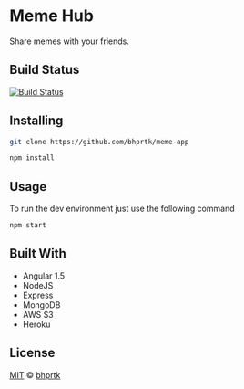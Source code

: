# Meme Hub
Share memes with your friends.

## Build Status
[![Build Status](https://travis-ci.org/bhprtk/meme-app.svg?branch=master)](https://travis-ci.org/bhprtk/meme-app)

## Installing

```sh
git clone https://github.com/bhprtk/meme-app
```
```sh
npm install
```

## Usage
To run the dev environment just use the following command
```sh
npm start
```

## Built With
* Angular 1.5
* NodeJS
* Express
* MongoDB
* AWS S3
* Heroku

## License
[MIT](LICENSE) © [bhprtk](https://github.com/bhprtk)







